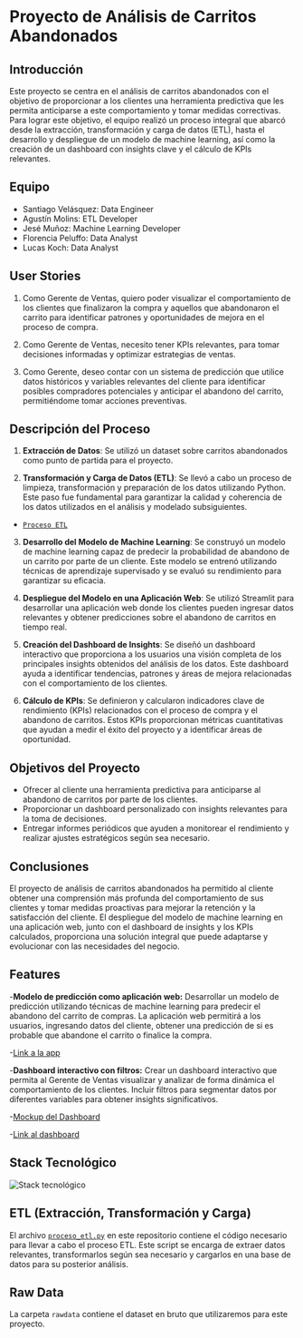 # Proyecto de Análisis de Carritos Abandonados

## Introducción
Este proyecto se centra en el análisis de carritos abandonados con el objetivo de proporcionar a los clientes una herramienta predictiva que les permita anticiparse a este comportamiento y tomar medidas correctivas. Para lograr este objetivo, el equipo realizó un proceso integral que abarcó desde la extracción, transformación y carga de datos (ETL), hasta el desarrollo y despliegue de un modelo de machine learning, así como la creación de un dashboard con insights clave y el cálculo de KPIs relevantes.

## Equipo
- Santiago Velásquez: Data Engineer
- Agustín Molins: ETL Developer
- Jesé Muñoz: Machine Learning Developer
- Florencia Peluffo: Data Analyst
- Lucas Koch: Data Analyst
## User Stories

1. Como Gerente de Ventas, quiero poder visualizar el comportamiento de los clientes que finalizaron la compra y aquellos que abandonaron el carrito para identificar patrones y oportunidades de mejora en el proceso de compra.

2. Como Gerente de Ventas, necesito tener KPIs relevantes, para tomar decisiones informadas y optimizar estrategias de ventas.

3. Como Gerente, deseo contar con un sistema de predicción que utilice datos históricos y variables relevantes del cliente para identificar posibles compradores potenciales y anticipar el abandono del carrito, permitiéndome tomar acciones preventivas.

## Descripción del Proceso
1. **Extracción de Datos**: Se utilizó un dataset sobre carritos abandonados como punto de partida para el proyecto.
   
2. **Transformación y Carga de Datos (ETL)**: Se llevó a cabo un proceso de limpieza, transformación y preparación de los datos utilizando Python. Este paso fue fundamental para garantizar la calidad y coherencia de los datos utilizados en el análisis y modelado subsiguientes.
- [`Proceso ETL`](proceso_etl.py)

3. **Desarrollo del Modelo de Machine Learning**: Se construyó un modelo de machine learning capaz de predecir la probabilidad de abandono de un carrito por parte de un cliente. Este modelo se entrenó utilizando técnicas de aprendizaje supervisado y se evaluó su rendimiento para garantizar su eficacia.

4. **Despliegue del Modelo en una Aplicación Web**: Se utilizó Streamlit para desarrollar una aplicación web donde los clientes pueden ingresar datos relevantes y obtener predicciones sobre el abandono de carritos en tiempo real.

5. **Creación del Dashboard de Insights**: Se diseñó un dashboard interactivo que proporciona a los usuarios una visión completa de los principales insights obtenidos del análisis de los datos. Este dashboard ayuda a identificar tendencias, patrones y áreas de mejora relacionadas con el comportamiento de los clientes.

6. **Cálculo de KPIs**: Se definieron y calcularon indicadores clave de rendimiento (KPIs) relacionados con el proceso de compra y el abandono de carritos. Estos KPIs proporcionan métricas cuantitativas que ayudan a medir el éxito del proyecto y a identificar áreas de oportunidad.

## Objetivos del Proyecto
- Ofrecer al cliente una herramienta predictiva para anticiparse al abandono de carritos por parte de los clientes.
- Proporcionar un dashboard personalizado con insights relevantes para la toma de decisiones.
- Entregar informes periódicos que ayuden a monitorear el rendimiento y realizar ajustes estratégicos según sea necesario.

## Conclusiones
El proyecto de análisis de carritos abandonados ha permitido al cliente obtener una comprensión más profunda del comportamiento de sus clientes y tomar medidas proactivas para mejorar la retención y la satisfacción del cliente. El despliegue del modelo de machine learning en una aplicación web, junto con el dashboard de insights y los KPIs calculados, proporciona una solución integral que puede adaptarse y evolucionar con las necesidades del negocio.

## Features

-**Modelo de predicción como aplicación web:** Desarrollar un modelo de predicción utilizando técnicas de machine learning para predecir el abandono del carrito de compras. La aplicación web permitirá a los usuarios, ingresando datos del cliente, obtener una predicción de si es probable que abandone el carrito o finalice la compra.

-[Link a la app](https://atrapa-carritos.streamlit.app/)

-**Dashboard interactivo con filtros:** Crear un dashboard interactivo que permita al Gerente de Ventas visualizar y analizar de forma dinámica el comportamiento de los clientes. Incluir filtros para segmentar datos por diferentes variables para obtener insights significativos.

-[Mockup del Dashboard](assets/Mockup_dashboard_carritos.pdf)

-[Link al dashboard](https://app.powerbi.com/view?r=eyJrIjoiNTA2ZmZiOGItMDZiZS00MTc5LWE5MzgtYTFmMDk4MmEyMzllIiwidCI6ImRmODY3OWNkLWE4MGUtNDVkOC05OWFjLWM4M2VkN2ZmOTVhMCJ9)

## Stack Tecnológico

![Stack tecnológico](assets/Stack%20Tecnológico.png)

## ETL (Extracción, Transformación y Carga)

El archivo [`proceso_etl.py`](proceso_etl.py) en este repositorio contiene el código necesario para llevar a cabo el proceso ETL. Este script se encarga de extraer datos relevantes, transformarlos según sea necesario y cargarlos en una base de datos para su posterior análisis.

## Raw Data

La carpeta `rawdata` contiene el dataset en bruto que utilizaremos para este proyecto.

